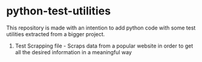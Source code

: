 # python-test-utilities
This repository is made with an intention to add python code with some test utilities extracted from a bigger project.

1. Test Scrapping file - Scraps data from a popular website in order to get all the desired information in a meaningful way
